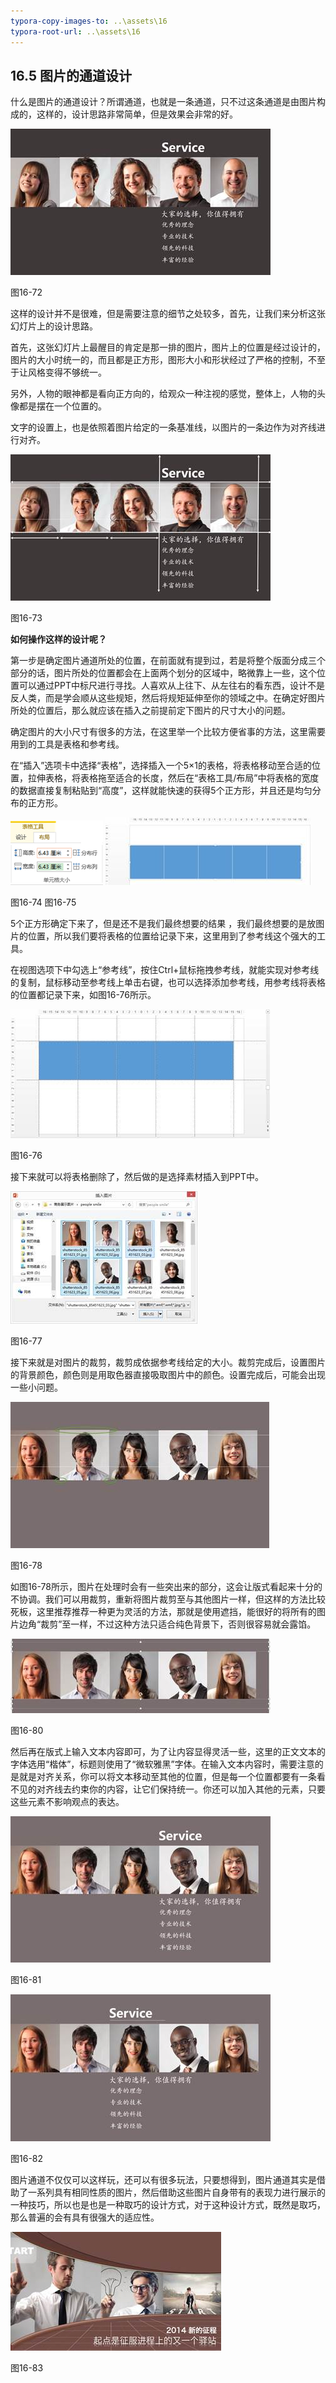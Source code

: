 ```yaml
---
typora-copy-images-to: ..\assets\16
typora-root-url: ..\assets\16
---
```


## **16.5**  **图片的通道设计**

什么是图片的通道设计？所谓通道，也就是一条通道，只不过这条通道是由图片构成的，这样的，设计思路非常简单，但是效果会非常的好。

![img](/assets/16/image075.jpg)

图16-72

这样的设计并不是很难，但是需要注意的细节之处较多，首先，让我们来分析这张幻灯片上的设计思路。

首先，这张幻灯片上最醒目的肯定是那一排的图片，图片上的位置是经过设计的，图片的大小时统一的，而且都是正方形，图形大小和形状经过了严格的控制，不至于让风格变得不够统一。

另外，人物的眼神都是看向正方向的，给观众一种注视的感觉，整体上，人物的头像都是摆在一个位置的。

文字的设置上，也是依照着图片给定的一条基准线，以图片的一条边作为对齐线进行对齐。

![img](/assets/16/image076.jpg)

图16-73

**如何操作这样的设计呢？**

第一步是确定图片通道所处的位置，在前面就有提到过，若是将整个版面分成三个部分的话，图片所处的位置都会在上面两个划分的区域中，略微靠上一些，这个位置可以通过PPT中标尺进行寻找。人喜欢从上往下、从左往右的看东西，设计不是反人类，而是学会顺从这些规矩，然后将规矩延伸至你的领域之中。在确定好图片所处的位置后，那么就应该在插入之前提前定下图片的尺寸大小的问题。

确定图片的大小尺寸有很多的方法，在这里举一个比较方便省事的方法，这里需要用到的工具是表格和参考线。

在“插入”选项卡中选择“表格”，选择插入一个5×1的表格，将表格移动至合适的位置，拉伸表格，将表格拖至适合的长度，然后在“表格工具/布局”中将表格的宽度的数据直接复制粘贴到“高度”，这样就能快速的获得5个正方形，并且还是均匀分布的正方形。

![img](/assets/16/image077.png)  ![img](/assets/16/image078.jpg)

图16-74                                图16-75          

5个正方形确定下来了，但是还不是我们最终想要的结果 ，我们最终想要的是放图片的位置，所以我们要将表格的位置给记录下来，这里用到了参考线这个强大的工具。

在视图选项下中勾选上“参考线”，按住Ctrl+鼠标拖拽参考线，就能实现对参考线的复制，鼠标移动至参考线上单击右键，也可以选择添加参考线，用参考线将表格的位置都记录下来，如图16-76所示。

![img](/assets/16/image079.jpg)

图16-76

接下来就可以将表格删除了，然后做的是选择素材插入到PPT中。

![img](/assets/16/image080.jpg)

图16-77

接下来就是对图片的裁剪，裁剪成依据参考线给定的大小。裁剪完成后，设置图片的背景颜色，颜色则是用取色器直接吸取图片中的颜色。设置完成后，可能会出现一些小问题。

![img](/assets/16/image081.jpg)

图16-78

如图16-78所示，图片在处理时会有一些突出来的部分，这会让版式看起来十分的不协调。我们可以用裁剪，重新将图片裁剪至与其他图片一样，但这样的方法比较死板，这里推荐推荐一种更为灵活的方法，那就是使用遮挡，能很好的将所有的图片边角“裁剪”至一样，不过这种方法只适合纯色背景下，否则很容易就会露馅。

![img](/assets/16/image082.jpg)

图16-80

然后再在版式上输入文本内容即可，为了让内容显得灵活一些，这里的正文文本的字体选用“楷体”，标题则使用了“微软雅黑”字体。在输入文本内容时，需要注意的是就是对齐关系，你可以将文本移动至其他的位置，但是每一个位置都要有一条看不见的对齐线去约束你的内容，让它们保持统一。你还可以加入其他的元素，只要这些元素不影响观点的表达。

![img](/assets/16/image083.jpg)

图16-81

![img](/assets/16/image084.jpg)

图16-82

图片通道不仅仅可以这样玩，还可以有很多玩法，只要想得到，图片通道其实是借助了一系列具有相同性质的图片，然后借助这些图片自身带有的表现力进行展示的一种技巧，所以也是也是一种取巧的设计方式，对于这种设计方式，既然是取巧，那么普遍的会有具有很强大的适应性。

![img](/assets/16/image085.jpg)

图16-83